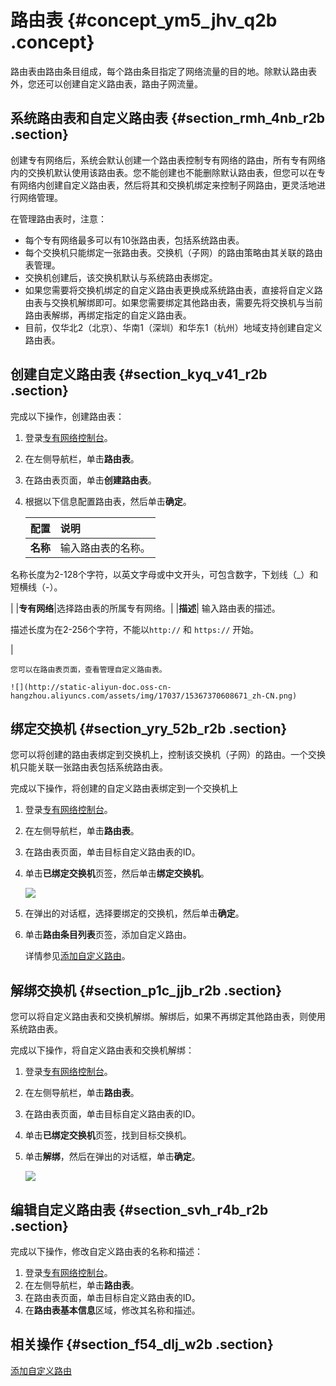 # 路由表 {#concept_ym5_jhv_q2b .concept}

路由表由路由条目组成，每个路由条目指定了网络流量的目的地。除默认路由表外，您还可以创建自定义路由表，路由子网流量。

## 系统路由表和自定义路由表 {#section_rmh_4nb_r2b .section}

创建专有网络后，系统会默认创建一个路由表控制专有网络的路由，所有专有网络内的交换机默认使用该路由表。您不能创建也不能删除默认路由表，但您可以在专有网络内创建自定义路由表，然后将其和交换机绑定来控制子网路由，更灵活地进行网络管理。

在管理路由表时，注意：

-   每个专有网络最多可以有10张路由表，包括系统路由表。
-   每个交换机只能绑定一张路由表。交换机（子网）的路由策略由其关联的路由表管理。
-   交换机创建后，该交换机默认与系统路由表绑定。
-   如果您需要将交换机绑定的自定义路由表更换成系统路由表，直接将自定义路由表与交换机解绑即可。如果您需要绑定其他路由表，需要先将交换机与当前路由表解绑，再绑定指定的自定义路由表。
-   目前，仅华北2（北京）、华南1（深圳）和华东1（杭州）地域支持创建自定义路由表。

## 创建自定义路由表 {#section_kyq_v41_r2b .section}

完成以下操作，创建路由表：

1.  登录[专有网络控制台](https://vpcnext.console.aliyun.com)。
2.  在左侧导航栏，单击**路由表**。
3.  在路由表页面，单击**创建路由表**。
4.  根据以下信息配置路由表，然后单击**确定**。

    |配置|说明|
    |:-|:-|
    |**名称**| 输入路由表的名称。

 名称长度为2-128个字符，以英文字母或中文开头，可包含数字，下划线（\_）和短横线（-）。

 |
    |**专有网络**|选择路由表的所属专有网络。|
    |**描述**| 输入路由表的描述。

 描述长度为在2-256个字符，不能以`http://` 和 `https://` 开始。

 |

    您可以在路由表页面，查看管理自定义路由表。

    ![](http://static-aliyun-doc.oss-cn-hangzhou.aliyuncs.com/assets/img/17037/15367370608671_zh-CN.png)


## 绑定交换机 {#section_yry_52b_r2b .section}

您可以将创建的路由表绑定到交换机上，控制该交换机（子网）的路由。一个交换机只能关联一张路由表包括系统路由表。

完成以下操作，将创建的自定义路由表绑定到一个交换机上

1.  登录[专有网络控制台](https://vpcnext.console.aliyun.com)。
2.  在左侧导航栏，单击**路由表**。
3.  在路由表页面，单击目标自定义路由表的ID。
4.  单击**已绑定交换机**页签，然后单击**绑定交换机**。

    ![](http://static-aliyun-doc.oss-cn-hangzhou.aliyuncs.com/assets/img/17037/15367370608675_zh-CN.png)

5.  在弹出的对话框，选择要绑定的交换机，然后单击**确定**。
6.  单击**路由条目列表**页签，添加自定义路由。

    详情参见[添加自定义路由](cn.zh-CN/用户指南/路由.md#section_k5r_n5y_rdb)。


## 解绑交换机 {#section_p1c_jjb_r2b .section}

您可以将自定义路由表和交换机解绑。解绑后，如果不再绑定其他路由表，则使用系统路由表。

完成以下操作，将自定义路由表和交换机解绑：

1.  登录[专有网络控制台](https://vpcnext.console.aliyun.com)。
2.  在左侧导航栏，单击**路由表**。
3.  在路由表页面，单击目标自定义路由表的ID。
4.  单击**已绑定交换机**页签，找到目标交换机。
5.  单击**解绑**，然后在弹出的对话框，单击**确定**。

    ![](http://static-aliyun-doc.oss-cn-hangzhou.aliyuncs.com/assets/img/17037/15367370609790_zh-CN.png)


## 编辑自定义路由表 {#section_svh_r4b_r2b .section}

完成以下操作，修改自定义路由表的名称和描述：

1.  登录[专有网络控制台](https://vpcnext.console.aliyun.com)。
2.  在左侧导航栏，单击**路由表**。
3.  在路由表页面，单击目标自定义路由表的ID。
4.  在**路由表基本信息**区域，修改其名称和描述。

## 相关操作 {#section_f54_dlj_w2b .section}

[添加自定义路由](cn.zh-CN/用户指南/路由.md#section_k5r_n5y_rdb)

